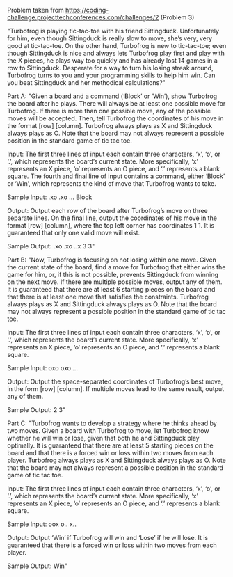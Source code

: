 Problem taken from https://coding-challenge.projecttechconferences.com/challenges/2 (Problem 3)

"Turbofrog is playing tic-tac-toe with his friend Sittingduck. Unfortunately for him, even though Sittingduck is really slow to move, she’s very, very good at tic-tac-toe. On the other hand, Turbofrog is new to tic-tac-toe; even though Sittingduck is nice and always lets Turbofrog play first and play with the X pieces, he plays way too quickly and has already lost 14 games in a row to Sittingduck. Desperate for a way to turn his losing streak around, Turbofrog turns to you and your programming skills to help him win. Can you beat Sittingduck and her methodical calculations?"

Part A:
"Given a board and a command (‘Block’ or ‘Win’), show Turbofrog the board after he plays. There will always be at least one possible move for Turbofrog. If there is more than one possible move, any of the possible moves will be accepted. Then, tell Turbofrog the coordinates of his move in the format [row] [column]. Turbofrog always plays as X and Sittingduck always plays as O. Note that the board may not always represent a possible position in the standard game of tic tac toe.

Input:
The first three lines of input each contain three characters, ‘x’, ‘o’, or ‘.’, which represents the board’s current state. More specifically, ‘x’ represents an X piece, ‘o’ represents an O piece, and ‘.’ represents a blank square. The fourth and final line of input contains a command, either ‘Block’ or ‘Win’, which represents the kind of move that Turbofrog wants to take.

Sample Input:
.xo
.xo
...
Block

Output:
Output each row of the board after Turbofrog’s move on three separate lines. On the final line, output the coordinates of his move in the format [row] [column], where the top left corner has coordinates 1 1. It is guaranteed that only one valid move will exist.

Sample Output:
.xo
.xo
..x
3 3"

Part B:
"Now, Turbofrog is focusing on not losing within one move. Given the current state of the board, find a move for Turbofrog that either wins the game for him, or, if this is not possible, prevents Sittingduck from winning on the next move. If there are multiple possible moves, output any of them. It is guaranteed that there are at least 6 starting pieces on the board and that there is at least one move that satisfies the constraints. Turbofrog always plays as X and Sittingduck always plays as O. Note that the board may not always represent a possible position in the standard game of tic tac toe.

Input:
The first three lines of input each contain three characters, ‘x’, ‘o’, or ‘.’, which represents the board’s current state. More specifically, ‘x’ represents an X piece, ‘o’ represents an O piece, and ‘.’ represents a blank square.

Sample Input:
oxo
oxo
...

Output:
Output the space-separated coordinates of Turbofrog’s best move, in the form [row] [column]. If multiple moves lead to the same result, output any of them.

Sample Output:
2 3"

Part C:
"Turbofrog wants to develop a strategy where he thinks ahead by two moves. Given a board with Turbofrog to move, let Turbofrog know whether he will win or lose, given that both he and Sittingduck play optimally. It is guaranteed that there are at least 5 starting pieces on the board and that there is a forced win or loss within two moves from each player. Turbofrog always plays as X and Sittingduck always plays as O. Note that the board may not always represent a possible position in the standard game of tic tac toe.

Input:
The first three lines of input each contain three characters, ‘x’, ‘o’, or ‘.’, which represents the board’s current state. More specifically, ‘x’ represents an X piece, ‘o’ represents an O piece, and ‘.’ represents a blank square.

Sample Input:
oox
o..
x..

Output:
Output ‘Win’ if Turbofrog will win and ‘Lose’ if he will lose. It is guaranteed that there is a forced win or loss within two moves from each player.

Sample Output:
Win"